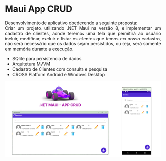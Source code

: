 # Maui App CRUD

<p style="text-align: justify;">
 Desenvolvimento de aplicativo obedecendo a seguinte proposta:<br/>
 Criar um projeto, utilizando .NET Maui na versão 8, e implementar um cadastro de
 clientes, aonde teremos uma tela que permitirá ao usuário incluir, modificar, excluir e
 listar os clientes que temos em nosso cadastro, não será necessário que os dados
 sejam persistidos, ou seja, será somente em memória durante a execução. 
</p>

<ul>
	<li>SQlite para persistencia de dados</li>
	<li>Arquitetura MVVM </li>
	<li>Cadastro de Clientes com consulta e pesquisa</li>
	<li>CROSS Platform Android e Windows Desktop </li>
</ul>

<img src="https://github.com/cloudsystems22/MauiAppCRUD/blob/main/AppCrud.png" />